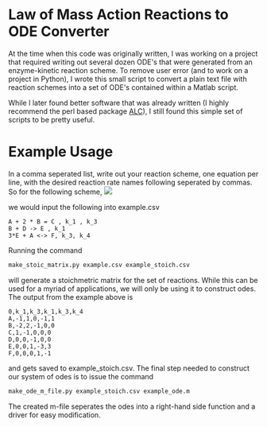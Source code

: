 #  Law of Mass Action Reactions to ODE Converter

At the time when this code was originally written, I was working on a project
that required writing out several dozen ODE's that were generated from an
enzyme-kinetic reaction scheme.  To remove user error (and to work on a project
in Python), I wrote this small script to convert a plain text file with 
reaction schemes into a set of ODE's contained within a Matlab script.

While I later found better software that was already written (I highly recommend
the perl based package [ALC](https://bmcsystbiol.biomedcentral.com/articles/10.1186/1752-0509-2-91)),
I still found this simple set of scripts to be pretty useful.

# Example Usage

In a comma seperated list, write out your reaction scheme, one equation per line, with
the desired reaction rate names following seperated by commas.  So for the following
scheme,
<img src="https://latex.codecogs.com/gif.latex?%5Cdpi%7B200%7D%20%5Cbegin%7Bmatrix%7D%20A%20&plus;%202B%20%5Cunderset%7Bk_2%7D%7B%5Cstackrel%7Bk_1%7D%7B%5Crightleftharpoons%7D%7D%20C%20%5C%5C%20B%20&plus;%20D%20%5Cstackrel%7Bk_1%7D%7B%5Crightarrow%7D%20E%20%5C%5C%203E%20&plus;%20A%20%5Cunderset%7Bk_4%7D%7B%5Cstackrel%7Bk_3%7D%7B%5Crightleftharpoons%7D%7D%20F%20%5Cend%7Bmatrix%7D" /> 

we would input the following into example.csv

```
A + 2 * B = C , k_1 , k_3
B + D -> E , k_1
3*E + A <-> F, k_3, k_4
```

Running the command
```bash
make_stoic_matrix.py example.csv example_stoich.csv
```
will generate a stoichmetric matrix for the set of reactions.  While this can be used
for a myriad of applications, we will only be using it to construct odes.  The output
from the example above is
```
0,k_1,k_3,k_1,k_3,k_4
A,-1,1,0,-1,1
B,-2,2,-1,0,0
C,1,-1,0,0,0
D,0,0,-1,0,0
E,0,0,1,-3,3
F,0,0,0,1,-1
```
and gets saved to example_stoich.csv.  The final step needed to construct our system
of odes is to issue the command
```bash
make_ode_m_file.py example_stoich.csv example_ode.m
```

The created m-file seperates the odes into a right-hand side function and a driver for
easy modification.
